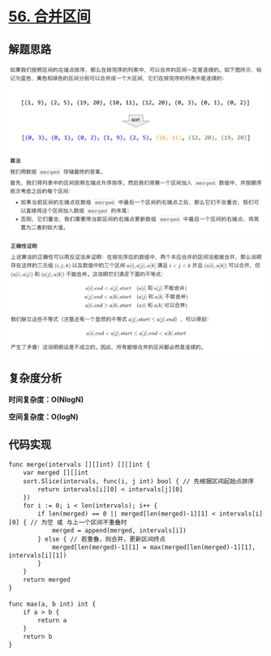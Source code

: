 # [56. 合并区间](https://leetcode-cn.com/problems/merge-intervals/)

## 解题思路

![7957CCFA-8B8E-4FD2-B2B7-A6402C6C329B](images/7957CCFA-8B8E-4FD2-B2B7-A6402C6C329B.png)

![73306C18-F2EC-4C1B-8B35-0023037967A3](images/73306C18-F2EC-4C1B-8B35-0023037967A3.png)

## 复杂度分析

**时间复杂度：O(NlogN)**

**空间复杂度：O(logN)** 

## 代码实现

```golang
func merge(intervals [][]int) [][]int {
	var merged [][]int
	sort.Slice(intervals, func(i, j int) bool { // 先根据区间起始点排序
		return intervals[i][0] < intervals[j][0]
	})
	for i := 0; i < len(intervals); i++ {
		if len(merged) == 0 || merged[len(merged)-1][1] < intervals[i][0] { // 为空 或 与上一个区间不重叠时
			merged = append(merged, intervals[i])
		} else { // 若重叠，则合并，更新区间终点
			merged[len(merged)-1][1] = max(merged[len(merged)-1][1], intervals[i][1])
		}
	}
	return merged
}

func max(a, b int) int {
	if a > b {
		return a
	}
	return b
}
```